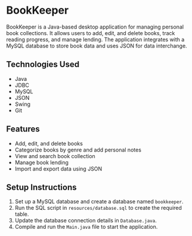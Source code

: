 # BookKeeper

BookKeeper is a Java-based desktop application for managing personal book collections. It allows users to add, edit, and delete books, track reading progress, and manage lending. The application integrates with a MySQL database to store book data and uses JSON for data interchange.

## Technologies Used
- Java
- JDBC
- MySQL
- JSON
- Swing
- Git

## Features
- Add, edit, and delete books
- Categorize books by genre and add personal notes
- View and search book collection
- Manage book lending
- Import and export data using JSON

## Setup Instructions
1. Set up a MySQL database and create a database named `bookkeeper`.
2. Run the SQL script in `resources/database.sql` to create the required table.
3. Update the database connection details in `Database.java`.
4. Compile and run the `Main.java` file to start the application.
